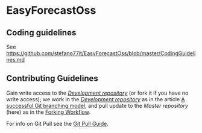 # EasyForecastOss

## Coding guidelines

See https://github.com/stefano77it/EasyForecastOss/blob/master/CodingGuidelines.md


## Contributing Guidelines

Gain write access to the _[Development repository]_ (or fork it if you have no write access); we work in the _[Development repository]_ as in the article [A successful Git branching model], and pull update to the _Master repository_ (here) as in the [Forking Workflow]. 

For info on Git Pull see the [Git Pull Guide].


   [Development repository]: <https://github.com/daneelolivawr/EasyForecastOssDev>
   [GitHub Pull requests]: <https://help.github.com/articles/using-pull-requests/>
   [Bitbucket Pull requests]: <https://www.atlassian.com/git/tutorials/making-a-pull-request>
   [A successful Git branching model]: <http://nvie.com/posts/a-successful-git-branching-model/>
   [Forking Workflow]: <https://www.atlassian.com/git/tutorials/comparing-workflows/forking-workflow>
   [Git Pull Guide]: <https://github.com/stefano77it/CodeSnippets/blob/master/docs/GitForkAndPullWithGitHub.md>
   
   
